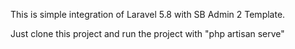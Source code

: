 This is simple integration of Laravel 5.8 with SB Admin 2 Template.

Just clone this project and run the project with "php artisan serve"